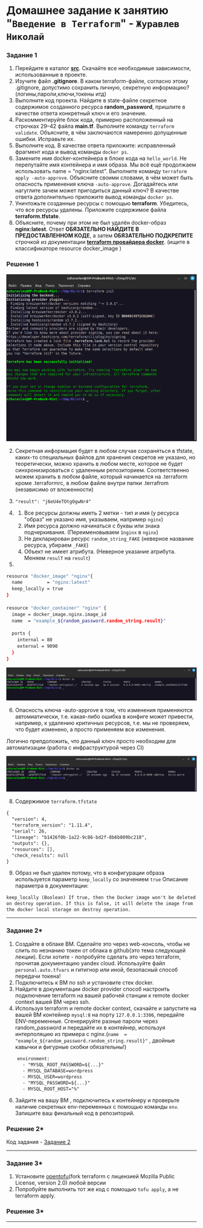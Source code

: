 # Домашнее задание к занятию "`Введение в Terraform`" - `Журавлев Николай`

### Задание 1

1. Перейдите в каталог [**src**](https://github.com/netology-code/ter-homeworks/tree/main/01/src). Скачайте все необходимые зависимости, использованные в проекте. 
2. Изучите файл **.gitignore**. В каком terraform-файле, согласно этому .gitignore, допустимо сохранить личную, секретную информацию?(логины,пароли,ключи,токены итд)
3. Выполните код проекта. Найдите  в state-файле секретное содержимое созданного ресурса **random_password**, пришлите в качестве ответа конкретный ключ и его значение.
4. Раскомментируйте блок кода, примерно расположенный на строчках 29–42 файла **main.tf**.
Выполните команду ```terraform validate```. Объясните, в чём заключаются намеренно допущенные ошибки. Исправьте их.
5. Выполните код. В качестве ответа приложите: исправленный фрагмент кода и вывод команды ```docker ps```.
6. Замените имя docker-контейнера в блоке кода на ```hello_world```. Не перепутайте имя контейнера и имя образа. Мы всё ещё продолжаем использовать name = "nginx:latest". Выполните команду ```terraform apply -auto-approve```.
Объясните своими словами, в чём может быть опасность применения ключа  ```-auto-approve```. Догадайтесь или нагуглите зачем может пригодиться данный ключ? В качестве ответа дополнительно приложите вывод команды ```docker ps```.
8. Уничтожьте созданные ресурсы с помощью **terraform**. Убедитесь, что все ресурсы удалены. Приложите содержимое файла **terraform.tfstate**. 
9. Объясните, почему при этом не был удалён docker-образ **nginx:latest**. Ответ **ОБЯЗАТЕЛЬНО НАЙДИТЕ В ПРЕДОСТАВЛЕННОМ КОДЕ**, а затем **ОБЯЗАТЕЛЬНО ПОДКРЕПИТЕ** строчкой из документации [**terraform провайдера docker**](https://docs.comcloud.xyz/providers/kreuzwerker/docker/latest/docs).  (ищите в классификаторе resource docker_image )

### Решение 1

![](./img/17-01-01-01.png)

2. Секретная информация будет в любом случае сохраняться в tfstate, каких-то специальных файлов для хранения секретов не указано, но теоретически, можно хранить в любом месте, которое не будет синхронизироваться с удаленным репозиторием.
Соответственно можем хранить в любом файле, который начинается на .terraform кроме .terraformrc, в любом файле внутри папки .terrafrom (независимо от вложенности)

3. `"result": "j6eU4eTOtgOgwNr4"`

4. 1. Все ресурсы должны иметь 2 метки - тип и имя (у ресурса "образ" не указано имя, указываем, например `nginx`)
   2. Имя ресурса должно начинаться с буквы или знака подчеркивания. (Переименовываем `1nginx` в `nginx`)
   3. Не декларирован ресурс `random_string_FAKE` (неверное название ресурса, убираем `_FAKE`)
   4. Объект не имеет атрибута. (Неверное указание атрибута. Меняем `resulT` на `result`)

5. 

```bash
resource "docker_image" "nginx"{
  name         = "nginx:latest"
  keep_locally = true
}

resource "docker_container" "nginx" {
  image = docker_image.nginx.image_id
  name  = "example_${random_password.random_string.result}"

  ports {
    internal = 80
    external = 9090
  }
}
```

![](./img/17-01-01-02.png)

6. Опасность ключа -auto-approve в том, что изменения применяются автомиатически, т.е. какая-либо ошибка в конфиге может привести, например, к удалению критичных ресурсов, т.е. мы не проверяем, что будет изменено, а просто применяем все изменения.

Логично препдоложить, что данный ключ просто необходим для автоматизации (работа с инфраструктурой через CI)

![](./img/17-01-01-03.png)

8. Содержимое `terraform.tfstate`
```
{
  "version": 4,
  "terraform_version": "1.11.4",
  "serial": 26,
  "lineage": "b1426f0b-1a22-9c86-bd2f-8b6b809bc218",
  "outputs": {},
  "resources": [],
  "check_results": null
}
```
9. Образ не был удален потому, что в конфигурации образа используется параметр `keep_locally` со значением `true`
Описание параметра в документации:
```
keep_locally (Boolean) If true, then the Docker image won't be deleted on destroy operation. If this is false, it will delete the image from the docker local storage on destroy operation.
```

---

### Задание 2*

1. Создайте в облаке ВМ. Сделайте это через web-консоль, чтобы не слить по незнанию токен от облака в github(это тема следующей лекции). Если хотите - попробуйте сделать это через terraform, прочитав документацию yandex cloud. Используйте файл ```personal.auto.tfvars``` и гитигнор или иной, безопасный способ передачи токена!
2. Подключитесь к ВМ по ssh и установите стек docker.
3. Найдите в документации docker provider способ настроить подключение terraform на вашей рабочей станции к remote docker context вашей ВМ через ssh.
4. Используя terraform и  remote docker context, скачайте и запустите на вашей ВМ контейнер ```mysql:8``` на порту ```127.0.0.1:3306```, передайте ENV-переменные. Сгенерируйте разные пароли через random_password и передайте их в контейнер, используя интерполяцию из примера с nginx.(```name  = "example_${random_password.random_string.result}"```  , двойные кавычки и фигурные скобки обязательны!) 
```
    environment:
      - "MYSQL_ROOT_PASSWORD=${...}"
      - MYSQL_DATABASE=wordpress
      - MYSQL_USER=wordpress
      - "MYSQL_PASSWORD=${...}"
      - MYSQL_ROOT_HOST="%"
```

6. Зайдите на вашу ВМ , подключитесь к контейнеру и проверьте наличие секретных env-переменных с помощью команды ```env```. Запишите ваш финальный код в репозиторий.

### Решение 2*

Код задания - [Задание 2](./files/17-01-02)

---

### Задание 3*
1. Установите [opentofu](https://opentofu.org/)(fork terraform с лицензией Mozilla Public License, version 2.0) любой версии
2. Попробуйте выполнить тот же код с помощью ```tofu apply```, а не terraform apply.

### Решение 3*

---